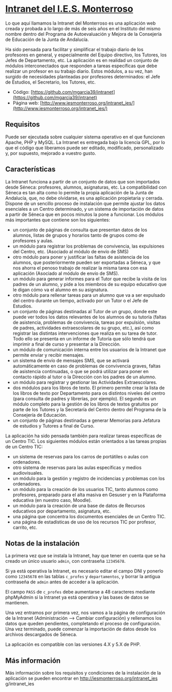 # [Intranet del I.E.S. Monterroso](http://www.iesmonterroso.org/intranet_ies/)

Lo que aquí llamamos la Intranet del Monterroso es una aplicación web creada y probada a lo largo de más de seis años en el Instituto del mismo nombre dentro del Programa de Autoevaluación y Mejora de la Consejería de Educación de la Junta de Andalucía.

Ha sido pensada para facilitar y simplificar el trabajo diario de los profesores en general, y especialmente del Equipo directivo, los Tutores, los Jefes de Departamento, etc. La aplicación es en realidad un conjunto de módulos interconectados que responden a tareas específicas que debe realizar un profesor en su trabajo diario. Estos módulos, a su vez, han surgido de necesidades planteadas por profesores determinados: el Jefe de Estudios, el Secretario, los Tutores, etc.

* Código: [https://github.com/mgarcia39/intranet](https://github.com/mgarcia39/intranet)
* Página web: [http://www.iesmonterroso.org/intranet_ies/](http://www.iesmonterroso.org/intranet_ies/)


## Requisitos

Puede ser ejecutada sobre cualquier sistema operativo en el que funcionen Apache, PHP y MySQL.
La Intranet es entregada bajo la licencia GPL, por lo que el código que liberamos puede ser editado, modificado, personalizado y, por supuesto, mejorado a vuestro gusto.


## Características

La Intranet funciona a partir de un conjunto de datos que son importados desde Séneca: profesores, alumnos, asignaturas, etc. La compatibilidad con Séneca es tan alta como lo permite la propia aplicación de la Junta de Andalucía, que, no debe olvidarse, es una aplicación propietaria y cerrada. Dispone de un sencillo proceso de instalación que permite ajustar los datos esenciales a un Centro determinado, y un sistema de importación de datos a partir de Séneca que en pocos minutos la pone a funcionar. Los módulos más importantes que contiene son los siguientes:

* un conjunto de páginas de consulta que presentan datos de los alumnos, listas de grupos y horarios tanto de grupos como de profesores y aulas.
* un módulo para registrar los problemas de convivencia, las expulsiones del Centro, etc. (Asociado al módulo de envío de SMS)
* otro módulo para poner y justificar las faltas de asistencia de los alumnos, que posteriormente pueden ser exportadas a Séneca, y que nos ahorra el penoso trabajo de realizar la misma tarea con esa aplicación (Asociado al módulo de envío de SMS).
* un módulo para generar informes para el Tutor que recibe la visita de los padres de un alumno, y pide a los miembros de su equipo educativo que le digan cómo va el alumno en su asignatura.
* otro módulo para rellenar tareas para un alumno que va a ser expulsado del centro durante un tiempo, activado por un Tutor o el Jefe de Estudios.
* un conjunto de páginas destinadas al Tutor de un grupo, donde este puede ver todos los datos relevantes de los alumnos de su tutoría (faltas de asistencia, problemas de convivencia, tareas por expulsión, visitas de padres, actividades extraescolares de su grupo, etc.), así como registrar las distintas intervenciones que realiza en su tarea de tutor. Todo ello se presenta en un informe de Tutoría que sólo tendrá que imprimir a final de curso y presentar a la Dirección.
* un módulo de comunicación interna entre los usuarios de la Intranet que permite enviar y recibir mensajes.
* un sistema de envío de mensajes SMS, que se activará automáticamente en caso de problemas de convivencia graves, faltas de asistencia continuadas, o que se podrá utilizar para poner en contacto rápido al tutor o la Dirección con los padres de un alumno.
* un módulo para registrar y gestionar las Actividades Extraescolares.
* dos módulos para los libros de texto. El primero permite crear la lista de los libros de texto por Departamento para os distintos niveles del centro (para consulta de padres y librerías, por ejemplo). El segundo es un módulo completo para la gestión de los libros de textos gratuitos por parte de los Tutores y la Secretaría del Centro dentro del Programa de la Consejería de Educación.
* un conjunto de páginas destinadas a generar Memorias para Jefatura de estudios y Tutores a final de Curso.

La aplicación ha sido pensada también para realizar tareas específicas de un Centro TIC. Los siguientes módulos están orientados a las tareas propias de un Centro TIC:

* un sistema de reservas para los carros de portátiles o aulas con ordenadores.
* otro sistema de reservas para las aulas específicas y medios audiovisuales.
* un módulo para la gestión y registro de incidencias y problemas con los ordenadores.
* un módulo para la creación de los usuarios TIC, tanto alumnos como profesores, preparado para el alta masiva en Gesuser y en la Plataforma educativa (en nuestro caso, Moodle).
* un módulo para la creación de una base de datos de Recursos educativos por departamento, asignatura, etc.
* una página que concentra los documentos esenciales de un Centro TIC.
* una página de estadísticas de uso de los recursos TIC por profesor, carrito, etc.


## Notas de la instalación

La primera vez que se instala la Intranet, hay que tener en cuenta que se ha creado un único usuario `admin`, con contraseña `12345678`.

Si ya está operativa la Intranet, es necesario editar el campo DNI y ponerlo como `12345678` en las tablas `c_profes` y `departamentos`, y borrar la antigua contraseña de `admin` antes de acceder a la aplicación.

El campo `PASS` de `c_profes` debe aumentarse a 48 caracteres mediante phpMyAdmin si la Intranet ya está operativa y las bases de datos se mantienen.

Una vez entramos por primera vez, nos vamos a la página de configuración de la Intranet (Administración --> Cambiar configuración) y rellenamos los datos que queden pendientes, completando el proceso de configuración. Una vez terminado, puede comenzar la importación de datos desde los archivos descargados de Séneca.

La aplicación es compatible con las versiones 4.X y 5.X de PHP.


## Más información

Más información sobre los requisitos y condiciones de la instalación de la aplicación se pueden encontrar en http://iesmonterroso.org/intranet_ies 
g/intranet_ies 
